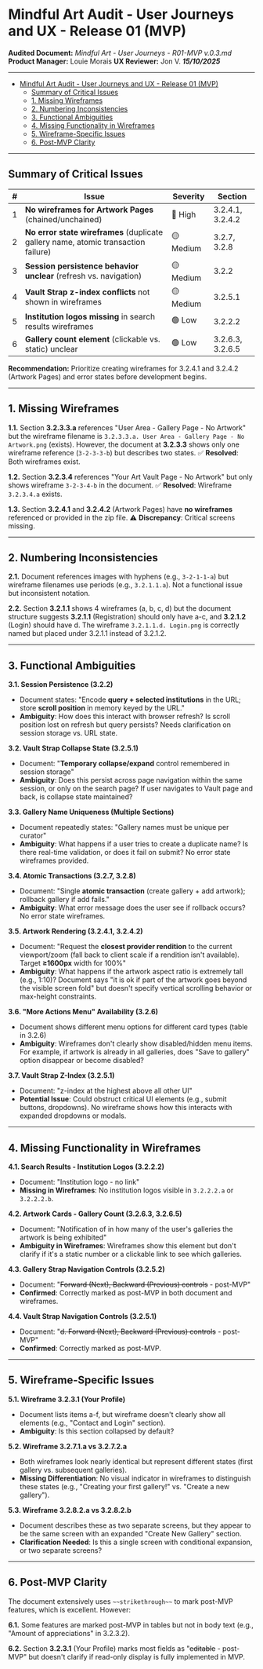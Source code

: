 # Mindful Art Audit - User Journeys and UX - Release 01 (MVP)

**Audited Document:** _Mindful Art - User Journeys - R01-MVP v.0.3.md_
**Product Manager:** Louie Morais
**UX Reviewer:** Jon V.
**_15/10/2025_**

---

- [Mindful Art Audit - User Journeys and UX - Release 01 (MVP)](#mindful-art-audit---user-journeys-and-ux---release-01-mvp)
  - [Summary of Critical Issues](#summary-of-critical-issues)
  - [1. Missing Wireframes](#1-missing-wireframes)
  - [2. Numbering Inconsistencies](#2-numbering-inconsistencies)
  - [3. Functional Ambiguities](#3-functional-ambiguities)
  - [4. Missing Functionality in Wireframes](#4-missing-functionality-in-wireframes)
  - [5. Wireframe-Specific Issues](#5-wireframe-specific-issues)
  - [6. Post-MVP Clarity](#6-post-mvp-clarity)

---

## Summary of Critical Issues

| #   | Issue                                                                              | Severity  | Section          |
| --- | ---------------------------------------------------------------------------------- | --------- | ---------------- |
| 1   | **No wireframes for Artwork Pages** (chained/unchained)                            | 🔴 High   | 3.2.4.1, 3.2.4.2 |
| 2   | **No error state wireframes** (duplicate gallery name, atomic transaction failure) | 🟡 Medium | 3.2.7, 3.2.8     |
| 3   | **Session persistence behavior unclear** (refresh vs. navigation)                  | 🟡 Medium | 3.2.2            |
| 4   | **Vault Strap z-index conflicts** not shown in wireframes                          | 🟡 Medium | 3.2.5.1          |
| 5   | **Institution logos missing** in search results wireframes                         | 🟢 Low    | 3.2.2.2          |
| 6   | **Gallery count element** (clickable vs. static) unclear                           | 🟢 Low    | 3.2.6.3, 3.2.6.5 |

**Recommendation:** Prioritize creating wireframes for 3.2.4.1 and 3.2.4.2 (Artwork Pages) and error states before development begins.

---

## 1. Missing Wireframes

**1.1.** Section **3.2.3.3.a** references "User Area - Gallery Page - No Artwork" but the wireframe filename is `3.2.3.3.a. User Area - Gallery Page - No Artwork.png` (exists). However, the document at **3.2.3.3** shows only one wireframe reference (`3-2-3-3-b`) but describes two states. ✅ **Resolved**: Both wireframes exist.

**1.2.** Section **3.2.3.4** references "Your Art Vault Page - No Artwork" but only shows wireframe `3-2-3-4-b` in the document. ✅ **Resolved**: Wireframe `3.2.3.4.a` exists.

**1.3.** Section **3.2.4.1** and **3.2.4.2** (Artwork Pages) have **no wireframes** referenced or provided in the zip file. ⚠️ **Discrepancy**: Critical screens missing.

---

## 2. Numbering Inconsistencies

**2.1.** Document references images with hyphens (e.g., `3-2-1-1-a`) but wireframe filenames use periods (e.g., `3.2.1.1.a`). Not a functional issue but inconsistent notation.

**2.2.** Section **3.2.1.1** shows 4 wireframes (a, b, c, d) but the document structure suggests **3.2.1.1** (Registration) should only have a-c, and **3.2.1.2** (Login) should have d. The wireframe `3.2.1.1.d. Login.png` is correctly named but placed under 3.2.1.1 instead of 3.2.1.2.

---

## 3. Functional Ambiguities

**3.1. Session Persistence (3.2.2)**

- Document states: "Encode **query + selected institutions** in the URL; store **scroll position** in memory keyed by the URL."
- **Ambiguity**: How does this interact with browser refresh? Is scroll position lost on refresh but query persists? Needs clarification on session storage vs. URL state.

**3.2. Vault Strap Collapse State (3.2.5.1)**

- Document: "**Temporary collapse/expand** control remembered in session storage"
- **Ambiguity**: Does this persist across page navigation within the same session, or only on the search page? If user navigates to Vault page and back, is collapse state maintained?

**3.3. Gallery Name Uniqueness (Multiple Sections)**

- Document repeatedly states: "Gallery names must be unique per curator"
- **Ambiguity**: What happens if a user tries to create a duplicate name? Is there real-time validation, or does it fail on submit? No error state wireframes provided.

**3.4. Atomic Transactions (3.2.7, 3.2.8)**

- Document: "Single **atomic transaction** (create gallery + add artwork); rollback gallery if add fails."
- **Ambiguity**: What error message does the user see if rollback occurs? No error state wireframes.

**3.5. Artwork Rendering (3.2.4.1, 3.2.4.2)**

- Document: "Request the **closest provider rendition** to the current viewport/zoom (fall back to client scale if a rendition isn't available). Target **≥1600px** width for 100%"
- **Ambiguity**: What happens if the artwork aspect ratio is extremely tall (e.g., 1:10)? Document says "it is ok if part of the artwork goes beyond the visible screen fold" but doesn't specify vertical scrolling behavior or max-height constraints.

**3.6. "More Actions Menu" Availability (3.2.6)**

- Document shows different menu options for different card types (table in 3.2.6)
- **Ambiguity**: Wireframes don't clearly show disabled/hidden menu items. For example, if artwork is already in all galleries, does "Save to gallery" option disappear or become disabled?

**3.7. Vault Strap Z-Index (3.2.5.1)**

- Document: "z-index at the highest above all other UI"
- **Potential Issue**: Could obstruct critical UI elements (e.g., submit buttons, dropdowns). No wireframe shows how this interacts with expanded dropdowns or modals.

---

## 4. Missing Functionality in Wireframes

**4.1. Search Results - Institution Logos (3.2.2.2)**

- Document: "Institution logo - no link"
- **Missing in Wireframes**: No institution logos visible in `3.2.2.2.a` or `3.2.2.2.b`.

**4.2. Artwork Cards - Gallery Count (3.2.6.3, 3.2.6.5)**

- Document: "Notification of in how many of the user's galleries the artwork is being exhibited"
- **Ambiguity in Wireframes**: Wireframes show this element but don't clarify if it's a static number or a clickable link to see which galleries.

**4.3. Gallery Strap Navigation Controls (3.2.5.2)**

- Document: "~~Forward (Next), Backward (Previous) controls~~ - post-MVP"
- **Confirmed**: Correctly marked as post-MVP in both document and wireframes.

**4.4. Vault Strap Navigation Controls (3.2.5.1)**

- Document: "~~d. Forward (Next), Backward (Previous) controls~~ - post-MVP"
- **Confirmed**: Correctly marked as post-MVP.

---

## 5. Wireframe-Specific Issues

**5.1. Wireframe 3.2.3.1 (Your Profile)**

- Document lists items a-f, but wireframe doesn't clearly show all elements (e.g., "Contact and Login" section).
- **Ambiguity**: Is this section collapsed by default?

**5.2. Wireframe 3.2.7.1.a vs 3.2.7.2.a**

- Both wireframes look nearly identical but represent different states (first gallery vs. subsequent galleries).
- **Missing Differentiation**: No visual indicator in wireframes to distinguish these states (e.g., "Creating your first gallery!" vs. "Create a new gallery").

**5.3. Wireframe 3.2.8.2.a vs 3.2.8.2.b**

- Document describes these as two separate screens, but they appear to be the same screen with an expanded "Create New Gallery" section.
- **Clarification Needed**: Is this a single screen with conditional expansion, or two separate screens?

---

## 6. Post-MVP Clarity

The document extensively uses `~~strikethrough~~` to mark post-MVP features, which is excellent. However:

**6.1.** Some features are marked post-MVP in tables but not in body text (e.g., "Amount of appreciations" in 3.2.3.2).

**6.2.** Section **3.2.3.1** (Your Profile) marks most fields as "~~editable~~ - post-MVP" but doesn't clarify if read-only display is fully implemented in MVP.
